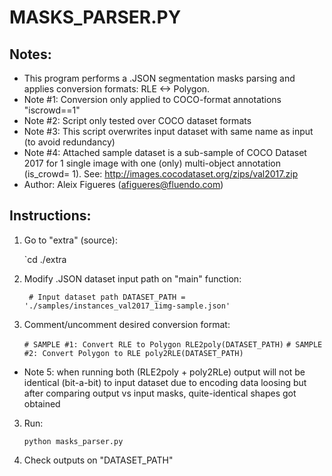 


# MASKS_PARSER.PY



## Notes:

- This program performs a .JSON segmentation masks parsing and applies conversion formats: RLE <-> Polygon.
- Note #1: Conversion only applied to COCO-format annotations "iscrowd==1"
- Note #2: Script only tested over COCO dataset formats
- Note #3: This script overwrites input dataset with same name as input (to avoid redundancy)
- Note #4: Attached sample dataset is a sub-sample of COCO Dataset 2017 for 1 single image with one (only) multi-object annotation (is_crowd= 1). See:  http://images.cocodataset.org/zips/val2017.zip
- Author: Aleix Figueres (afigueres@fluendo.com)

 

## Instructions:

1. Go to "extra" (source):

  	`cd ./extra
2. Modify .JSON dataset input path on "main" function:

  	 ` # Input dataset path
  	 DATASET_PATH = './samples/instances_val2017_1img-sample.json'`

3. Comment/uncomment desired conversion format:

  	` # SAMPLE #1: Convert RLE to Polygon
  	RLE2poly(DATASET_PATH) `
  	` # SAMPLE #2: Convert Polygon to RLE
  	poly2RLE(DATASET_PATH) `

- Note 5: when running both (RLE2poly + poly2RLe) output will not be identical (bit-a-bit) to input dataset due to encoding data loosing but after comparing output vs input masks, quite-identical shapes got obtained

3. Run:

    `python masks_parser.py`

4. Check outputs on "DATASET_PATH"

